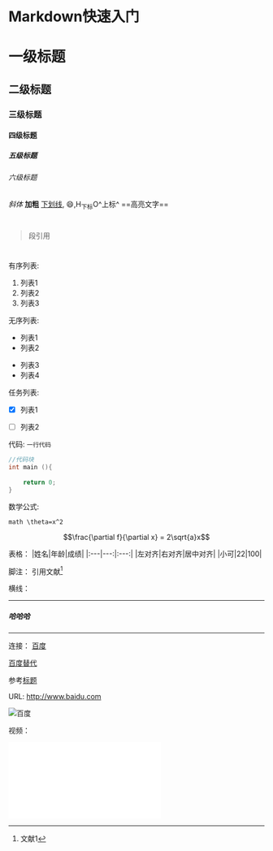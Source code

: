 # Markdown快速入门


# 一级标题
## 二级标题
### 三级标题
#### 四级标题
##### 五级标题
###### 六级标题

*斜体* **加粗** <u>下划线</u>, :smile:,H<sub>下标</sub>O^上标^ ==高亮文字==
# 
>段引用
#
有序列表:
1. 列表1
2. 列表2
3. 列表3

无序列表:
- 列表1
- 列表2
* 列表3
* 列表4

任务列表:
- [x] 列表1
* [ ] 列表2

代码:
`一行代码 `

```C++
//代码块
int main (){
    
    return 0;
}
```
数学公式:

```math \theta=x^2```
```math
\frac{\partial f}{\partial x} = 2\sqrt{a}x
```
表格：
|姓名|年龄|成绩|
|:---|---:|:---:|
|左对齐|右对齐|居中对齐|
|小可|22|100|

脚注：
引用文献[^1]

[^1]:文献1

横线：

---
##### 哈哈哈
---

连接：
[百度](www.baidu.com "一个搜索引擎")

[百度替代][id1]

[id1]:www.baidu.com "一个搜索引擎"

参考[标题](#Markdown快速入门)

URL:
http://www.baidu.com

![百度](https://www.baidu.com/img/PCtm_d9c8750bed0b3c7d089fa7d55720d6cf.png "百度搜索")

视频：
<iframe src="//player.bilibili.com/player.html?aid=588254412&bvid=BV1gB4y1u7my&cid=346298722&page=1" scrolling="no" border="0" frameborder="no" framespacing="0" allowfullscreen="true"> </iframe>